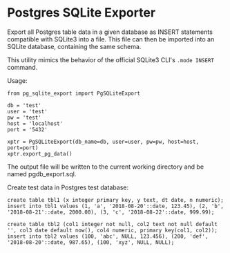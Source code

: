 # Postgres SQLite Exporter

Export all Postgres table data in a given database as INSERT statements compatible with SQLite3 into a file.
This file can then be imported into an SQLite database, containing the same schema.

This utility mimics the behavior of the official SQLite3 CLI's `.mode INSERT` command.

Usage:

```
from pg_sqlite_export import PgSQLiteExport

db = 'test'
user = 'test'
pw = 'test'
host = 'localhost'
port = '5432'

xptr = PgSQLiteExport(db_name=db, user=user, pw=pw, host=host, port=port)
xptr.export_pg_data()
```

The output file will be written to the current working directory and be named pgdb_export.sql.

Create test data in Postgres test database:
```
create table tbl1 (x integer primary key, y text, dt date, n numeric);
insert into tbl1 values (1, 'a', '2018-08-20'::date, 123.45), (2, 'b', '2018-08-21'::date, 2000.00), (3, 'c', '2018-08-22'::date, 999.99);

create table tbl2 (col1 integer not null, col2 text not null default '', col3 date default now(), col4 numeric, primary key(col1, col2));
insert into tbl2 values (100, 'abc', NULL, 123.456), (200, 'def', '2018-08-20'::date, 987.65), (100, 'xyz', NULL, NULL);
```
